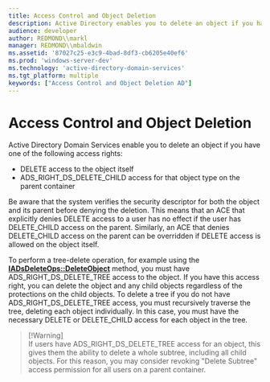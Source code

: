 ```yaml
---
title: Access Control and Object Deletion
description: Active Directory enables you to delete an object if you have DELETE access to the object or ADS\_RIGHT\_DS\_DELETE\_CHILD access to the object type on the parent container.
audience: developer
author: REDMOND\\markl
manager: REDMOND\\mbaldwin
ms.assetid: '87027c25-e3c9-4bad-8df3-cb6205e40ef6'
ms.prod: 'windows-server-dev'
ms.technology: 'active-directory-domain-services'
ms.tgt_platform: multiple
keywords: ["Access Control and Object Deletion AD"]
---
```


# Access Control and Object Deletion

Active Directory Domain Services enable you to delete an object if you have one of the following access rights:

-   DELETE access to the object itself
-   ADS\_RIGHT\_DS\_DELETE\_CHILD access for that object type on the parent container

Be aware that the system verifies the security descriptor for both the object and its parent before denying the deletion. This means that an ACE that explicitly denies DELETE access to a user has no effect if the user has DELETE\_CHILD access on the parent. Similarly, an ACE that denies DELETE\_CHILD access on the parent can be overridden if DELETE access is allowed on the object itself.

To perform a tree-delete operation, for example using the [**IADsDeleteOps::DeleteObject**](https://msdn.microsoft.com/library/aa705994) method, you must have ADS\_RIGHT\_DS\_DELETE\_TREE access to the object. If you have this access right, you can delete the object and any child objects regardless of the protections on the child objects. To delete a tree if you do not have ADS\_RIGHT\_DS\_DELETE\_TREE access, you must recursively traverse the tree, deleting each object individually. In this case, you must have the necessary DELETE or DELETE\_CHILD access for each object in the tree.

> \[!Warning\]  
> If users have ADS\_RIGHT\_DS\_DELETE\_TREE access for an object, this gives them the ability to delete a whole subtree, including all child objects. For this reason, you may consider revoking "Delete Subtree" access permission for all users on a parent container.

 

 

 





